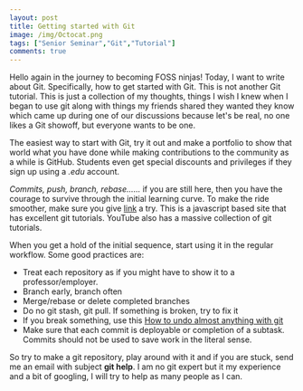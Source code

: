 ```yaml
---
layout: post
title: Getting started with Git
image: /img/Octocat.png
tags: ["Senior Seminar","Git","Tutorial"]
comments: true
---
```


Hello again in the journey to becoming FOSS ninjas! Today, I want to write about Git. Specifically, how to get started with Git. This is not another Git tutorial. This is just a collection of my thoughts, things I wish I knew when I began to use git along with things my friends shared they wanted they know which came up during one of our discussions because let's be real, no one likes a Git showoff, but everyone wants to be one.

The easiest way to start with Git, try it out and make a portfolio to show that world what you have done while making contributions to the community as a while is GitHub. Students even get special discounts and privileges if they sign up using a _.edu_ account.

_Commits, push, branch, rebase......_ if you are still here, then you have the courage to survive through the initial learning curve. To make the ride smoother, make sure you give [link](https://learngitbranching.js.org/) a try. This is a javascript based site that has excellent git tutorials. YouTube also has a massive collection of git tutorials.

When you get a hold of the initial sequence, start using it in the regular workflow. Some good practices are:

-   Treat each repository as if you might have to show it to a professor/employer.
-   Branch early, branch often
-   Merge/rebase or delete completed branches
-   Do no git stash, git pull. If something is broken, try to fix it
-   If you break something, use this [How to undo almost anything with git](https://blog.github.com/2015-06-08-how-to-undo-almost-anything-with-git/)
-   Make sure that each commit is deployable or completion of a subtask. Commits should not be used to save work in the literal sense.

So try to make a git repository, play around with it and if you are stuck, send me an email with subject **git help**. I am no git expert but it my experience and a bit of googling, I will try to help as many people as I can.
